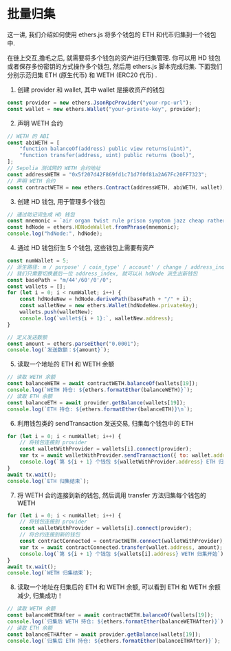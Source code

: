 # 批量归集

这一讲, 我们介绍如何使用 ethers.js 将多个钱包的 ETH 和代币归集到一个钱包中.

在链上交互,撸毛之后, 就需要将多个钱包的资产进行归集管理. 你可以用 HD 钱包或者保存多份密钥的方式操作多个钱包, 然后用 ethers.js 脚本完成归集. 下面我们分别示范归集 ETH (原生代币) 和 WETH (ERC20 代币) .

1. 创建 provider 和 wallet, 其中 wallet 是接收资产的钱包

```js
const provider = new ethers.JsonRpcProvider("your-rpc-url");
const wallet = new ethers.Wallet("your-private-key", provider);
```

2. 声明 WETH 合约

```js
// WETH 的 ABI
const abiWETH = [
    "function balanceOf(address) public view returns(uint)",
    "function transfer(address, uint) public returns (bool)",
];
// Sepolia 测试网的 WETH 合约地址
const addressWETH = "0x5f207d42F869fd1c71d7f0f81a2A67Fc20FF7323";
// 声明 WETH 合约
const contractWETH = new ethers.Contract(addressWETH, abiWETH, wallet);
```

3. 创建 HD 钱包, 用于管理多个钱包

```js
// 通过助记词生成 HD 钱包
const mnemonic = `air organ twist rule prison symptom jazz cheap rather dizzy verb glare jeans orbit weapon universe require tired sing casino business anxiety seminar hunt`;
const hdNode = ethers.HDNodeWallet.fromPhrase(mnemonic);
console.log("hdNode:", hdNode);
```

4. 通过 HD 钱包衍生 5 个钱包, 这些钱包上需要有资产

```js
const numWallet = 5;
// 派生路径: m / purpose' / coin_type' / account' / change / address_index
// 我们只需要切换最后一位 address_index, 就可以从 hdNode 派生出新钱包
const basePath = "m/44'/60'/0'/0";
const wallets = [];
for (let i = 0; i < numWallet; i++) {
    const hdNodeNew = hdNode.derivePath(basePath + "/" + i);
    const walletNew = new ethers.Wallet(hdNodeNew.privateKey);
    wallets.push(walletNew);
    console.log(`wallet${i + 1}:`, walletNew.address);
}
```

```js
// 定义发送数额
const amount = ethers.parseEther("0.0001");
console.log(`发送数额：${amount}`);
```

5. 读取一个地址的 ETH 和 WETH 余额

```js
// 读取 WETH 余额
const balanceWETH = await contractWETH.balanceOf(wallets[19]);
console.log(`WETH 持仓: ${ethers.formatEther(balanceWETH)}`);
// 读取 ETH 余额
const balanceETH = await provider.getBalance(wallets[19]);
console.log(`ETH 持仓: ${ethers.formatEther(balanceETH)}\n`);
```

6. 利用钱包类的 sendTransaction 发送交易, 归集每个钱包中的 ETH

```js
for (let i = 0; i < numWallet; i++) {
    // 将钱包连接到 provider
    const walletWithProvider = wallets[i].connect(provider);
    var tx = await walletWithProvider.sendTransaction({ to: wallet.address, value: amount });
    console.log(`第 ${i + 1} 个钱包 ${walletWithProvider.address} ETH 归集开始`);
}
await tx.wait();
console.log(`ETH 归集结束`);
```

7. 将 WETH 合约连接到新的钱包, 然后调用 transfer 方法归集每个钱包的 WETH

```js
for (let i = 0; i < numWallet; i++) {
    // 将钱包连接到 provider
    const walletWithProvider = wallets[i].connect(provider);
    // 将合约连接到新的钱包
    const contractConnected = contractWETH.connect(walletWithProvider);
    var tx = await contractConnected.transfer(wallet.address, amount);
    console.log(`第 ${i + 1} 个钱包 ${wallets[i].address} WETH 归集开始`);
}
await tx.wait();
console.log(`WETH 归集结束`);
```

8. 读取一个地址在归集后的 ETH 和 WETH 余额, 可以看到 ETH 和 WETH 余额减少, 归集成功！

```js
// 读取 WETH 余额
const balanceWETHAfter = await contractWETH.balanceOf(wallets[19]);
console.log(`归集后 WETH 持仓: ${ethers.formatEther(balanceWETHAfter)}`);
// 读取 ETH 余额
const balanceETHAfter = await provider.getBalance(wallets[19]);
console.log(`归集后 ETH 持仓: ${ethers.formatEther(balanceETHAfter)}`);
```

<br><br>
